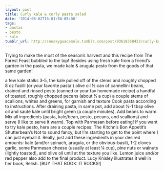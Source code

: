 ```yaml
---
layout: post
title: Curly kale & curly pasta salad
date: '2014-08-02T16:01:50-05:00'
tags:
- pastas
- pesto
- kale
tumblr_url: http://sneakyguacamole.tumblr.com/post/93618360423/curly-kale-curly-pasta-salad
---
```

Trying to make the most of the season’s harvest and this recipe from The Forest Feast bubbled to the top! Besides using fresh kale from a friend’s garden in the pasta, we made kale & arugula pesto from the goods of that same garden!

a few kale stalks 3-5, the kale pulled off of the stems and roughly chopped
8 oz fusilli (or your favorite pasta!)
olive oil
½ can of cannellini beans, drained and rinsed
pesto (canned or your fav homemade recipe)
a handful of toasted, roughly chopped pecans (about ¼ a cup)
a couple stems of scallions, whites and greens, for garnish and texture
Cook pasta according to instructions.
After draining pasta, in same pot, add about ½-1 tbsp olive oil and saute kale until bright green (a couple minutes). Add beans to warm.
Mix all ingredients (pasta, kale/bean, pesto, pecans, and scallions) and serve (I like to serve it warm). Top with Parmesan before eating!
If you want to try kale pesto, here are a couple recipes:
The Kitchn’s
Bon Appetit’s
Shutterbean’s
Not to sound fancy, but I’m starting to get to the point where I can just eyeball it. Really, just add these ingredients in your desired amounts: kale (and/or spinach, arugula, or the obvious–basil), 1-2 cloves garlic, some Parmesan cheese (usually at least ¼ cup), pine nuts or walnuts (lightly toasted), and olive oil until at the texture you like. Lemon juice and/or red pepper also add to the final product. Lucy Knisley illustrates it well in her book, Relish. [BUY THAT BOOK: IT ROCKS!]
